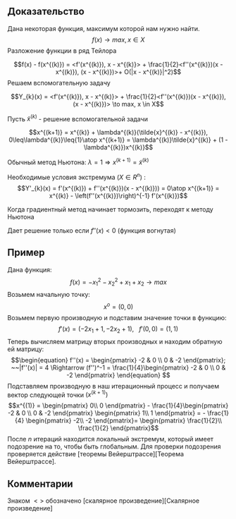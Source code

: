 ## Доказательство
Дана некоторая функция, максимум которой нам нужно найти.
$$f(x) \to max, x \in X$$
Разложение функции в ряд Тейлора

$$f(x) - f(x^{(k)}) = <f'(x^{(k)}), x - x^{(k)}> + \frac{1}{2}<f''(x^{(k)})(x - x^{(k)}), (x - x^{(k)})>+ O(|x - x^{(k)}|^2)$$
Решаем вспомогательную задачу

$$Y_{k}(x) =  <f'(x^{(k)}), x - x^{(k)}> + \frac{1}{2}<f''(x^{(k)})(x - x^{(k)}), (x - x^{(k)})> \to max, x \in X$$

Пусть $\tilde{x}^{(k)}$ - решение вспомогательной задачи

$$x^{(k+1)} = x^{(k)} + \lambda^{(k)}(\tilde{x}^{(k)} - x^{(k)}), 0\leq\lambda^{(k)}\leq{1}\atop x^{(k+1)} = \lambda^{(k)}\tilde{x}^{(k)} + (1 - \lambda^{(k)})x^{(k)}$$

Обычный метод Ньютона: $\lambda = 1 \Rightarrow x^{(k+1)} = \tilde{x}^{(k)}$ 

Необходимые условия экстремума ($X \in R^n$) : 
$$Y'_{k}(x) = f'(x^{(k)}) + f''(x^{(k)})(x - x^{(k)})) = 0\atop x^{(k+1)} = x^{(k)} - \left(f''(x^{(k)})\right)^{-1} f'(x^{(k)})$$

Когда градиентный метод начинает тормозить, переходят к методу Ньютона

Дает решение только если $f''(x) < 0$ (функция вогнутая) 

## Пример
Дана функция:
$$ f(x) = -x_1^2 - x_{2}^2 + x_{1} + x_{2} \to max$$
Возьмем начальную точку:
$$x^{o} = (0,0)$$
Возьмем первую производную и подставим значение точки в функцию:
$$f'(x) = (-2x_{1} + 1, -2x_{2}+1),~~~ f'(0,0) = (1,1)$$
Теперь вычисляем матрицу вторых производных и находим обратную ей матрицу:
$$\begin{equation}
f''(x) =
 \begin{pmatrix}
  -2 & 0 \\
  0 & -2
 \end{pmatrix}; ~~|f''(x)| = 4 \Rightarrow (f'')^-1 = \frac{1}{4}\begin{pmatrix}
  -2 & 0 \\
  0 & -2
 \end{pmatrix} 
\end{equation}
$$
Подставляем производную в наш итерационный процесс и получаем вектор следующей точки $\left(x^{(k+1)}\right)$
$$x^{(1)} = \begin{pmatrix} 
0\\
0
\end{pmatrix} -  \frac{1}{4}\begin{pmatrix}
  -2 & 0 \\
  0 & -2
 \end{pmatrix} \begin{pmatrix} 
1\\
1
\end{pmatrix} = - \frac{1}{4} \begin{pmatrix} 
-2\\
-2
\end{pmatrix}= \begin{pmatrix} 
\frac{1}{2}\\
\frac{1}{2}
\end{pmatrix}$$
После $n$ итераций находится локальный экстремум, который имеет подозрение на то, чтобы быть глобальным. Для проверки подозрения проверяется действие [теоремы Вейерштрассе][Теорема Вейерштрассе].

## Комментарии
Знаком $<>$ обозначено [скалярное произведение][Скалярное произведение]